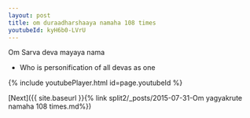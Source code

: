 ```yaml
---
layout: post
title: om duraadharshaaya namaha 108 times
youtubeId: kyH6b0-LVrU
---
```

 
 
Om Sarva deva mayaya nama 
 
 -  Who is personification of all devas as one 
 
  
 
  
 
 
 
 
 
 


{% include youtubePlayer.html id=page.youtubeId %}
 
[Next]({{ site.baseurl }}{% link  split2/_posts/2015-07-31-Om yagyakrute namaha 108 times.md%})
 
